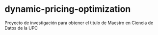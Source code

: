 # dynamic-pricing-optimization
Proyecto de investigación para obtener el titulo de Maestro en Ciencia de Datos de la UPC
